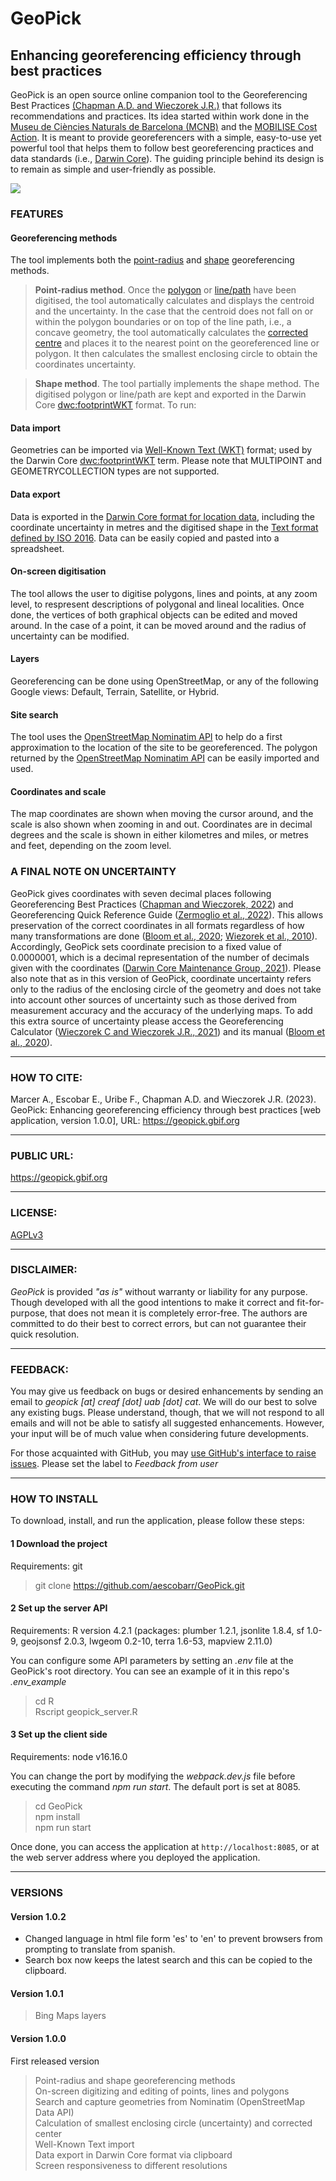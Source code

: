 # GeoPick
## Enhancing georeferencing efficiency through best practices
GeoPick is an open source online companion tool to the Georeferencing Best Practices [(Chapman A.D. and Wieczorek J.R.)](https://docs.gbif.org/georeferencing-best-practices/1.0/en) that follows its recommendations and practices. Its idea started within work done in the [Museu de Ciències Naturals de Barcelona (MCNB)](https://museuciencies.cat/) and the [MOBILISE Cost Action](https://www.mobilise-action.eu/). It is meant to provide georeferencers with a simple, easy-to-use yet powerful tool that helps them to follow best georeferencing practices and data standards (i.e., [Darwin Core](https://dwc.tdwg.org/)). The guiding principle behind its design is to remain as simple and user-friendly as possible.

![](src/geopick-screenshot.png)
### FEATURES
#### Georeferencing methods
The tool implements both the [point-radius](https://docs.gbif.org/georeferencing-best-practices/1.0/en/#point-radius-method) and [shape](https://docs.gbif.org/georeferencing-best-practices/1.0/en/#shape-method) georeferencing methods.

> **Point-radius method**. Once the [polygon](https://docs.gbif.org/georeferencing-best-practices/1.0/en/#polygons) or [line/path](https://docs.gbif.org/georeferencing-best-practices/1.0/en/#paths) have been digitised, the tool automatically calculates and displays the centroid and the uncertainty. In the case that the centroid does not fall on or within the polygon boundaries or on top of the line path, i.e., a concave geometry, the tool automatically calculates the [corrected centre](https://docs.gbif.org/georeferencing-best-practices/1.0/en/#corrected-center) and places it to the nearest point on the georeferenced line or polygon. It then calculates the smallest enclosing circle to obtain the coordinates uncertainty.

> **Shape method**. The tool partially implements the shape method. The digitised polygon or line/path are kept and exported in the Darwin Core [dwc:footprintWKT](https://dwc.tdwg.org/list/#dwc_footprintWKT) format.
To run: 

#### Data import
Geometries can be imported via [Well-Known Text (WKT)](https://en.wikipedia.org/wiki/Well-known_text_representation_of_geometry) format; used by the Darwin Core [dwc:footprintWKT](https://dwc.tdwg.org/list/#dwc_footprintWKT) term. Please note that MULTIPOINT and GEOMETRYCOLLECTION types are not supported.

#### Data export
Data is exported in the [Darwin Core format for location data](https://dwc.tdwg.org/terms/#location), including the coordinate uncertainty in metres and the digitised shape in the [Text format defined by ISO 2016](https://www.iso.org/standard/60343.html). Data can be easily copied and pasted into a spreadsheet.

#### On-screen digitisation
The tool allows the user to digitise polygons, lines and points, at any zoom level, to respresent descriptions of polygonal and lineal localities. Once done, the vertices of both graphical objects can be edited and moved around. In the case of a point, it can be moved around and the radius of uncertainty can be modified.

#### Layers
Georeferencing can be done using OpenStreetMap, or any of the following Google views: Default, Terrain, Satellite, or Hybrid.

#### Site search
The tool uses the [OpenStreetMap Nominatim API](https://nominatim.openstreetmap.org/ui/about.html) to help do a first approximation to the location of the site to be georeferenced. The polygon returned by the [OpenStreetMap Nominatim API](https://nominatim.openstreetmap.org/ui/about.html) can be easily imported and used.

#### Coordinates and scale
The map coordinates are shown when moving the cursor around, and the scale is also shown when zooming in and out. Coordinates are in decimal degrees and the scale is shown in either kilometres and miles, or metres and feet, depending on the zoom level.

### A FINAL NOTE ON UNCERTAINTY
GeoPick gives coordinates with seven decimal places following Georeferencing Best Practices ([Chapman and Wieczorek, 2022](https://docs.gbif.org/georeferencing-best-practices/1.0/en/#uncertainty-related-to-coordinate-precision)) and Georeferencing Quick Reference Guide ([Zermoglio et al., 2022](https://docs.gbif.org/georeferencing-quick-reference-guide/1.0/en/#s-coordinate-format)). This allows preservation of the correct coordinates in all formats regardless of how many transformations are done ([Bloom et al., 2020](https://docs.gbif-uat.org/georeferencing-calculator-manual/1.0/en/); [Wiezorek et al., 2010](https://doi.org/10.1080/13658810412331280211)). Accordingly, GeoPick sets coordinate precision to a fixed value of 0.0000001, which is a decimal representation of the number of decimals given with the coordinates ([Darwin Core Maintenance Group, 2021](https://dwc.tdwg.org/terms/#dwc:coordinatePrecision)). Please also note that as in this version of GeoPick, coordinate uncertainty refers only to the radius of the enclosing circle of the geometry and does not take into account other sources of uncertainty such as those derived from measurement accuracy and the accuracy of the underlying maps. To add this extra source of uncertainty please access the Georeferencing Calculator ([Wieczorek C and Wieczorek J.R., 2021](http://georeferencing.org/georefcalculator/gc.html)) and its manual ([Bloom et al., 2020](https://docs.gbif-uat.org/georeferencing-calculator-manual/1.0/en/)).

<hr>

### HOW TO CITE:
Marcer A., Escobar E., Uribe F., Chapman A.D. and Wieczorek J.R. (2023). GeoPick: Enhancing georeferencing efficiency through best practices [web application, version 1.0.0], URL: https://geopick.gbif.org

<hr>

### PUBLIC URL:
https://geopick.gbif.org

<hr>

### LICENSE:
[AGPLv3](https://www.gnu.org/licenses/agpl-3.0.en.html)

<hr>

### DISCLAIMER:
*GeoPick* is provided *"as is"* without warranty or liability for any purpose. Though developed with all the good intentions to make it correct and fit-for-purpose, that does not mean it is completely error-free. The authors are committed to do their best to correct errors, but can not guarantee their quick resolution.

<hr>

### FEEDBACK:
You may give us feedback on bugs or desired enhancements by sending an email to *geopick [at] creaf [dot] uab [dot] cat*. We will do our best to solve any existing bugs. Please understand, though, that we will not respond to all emails and will not be able to satisfy all suggested enhancements. However, your input will be of much value when considering future developments. 

For those acquainted with GitHub, you may [use GitHub's interface to raise issues](https://github.com/aescobarr/GeoPick/issues). Please set the label to *Feedback from user*
<hr>

### HOW TO INSTALL
To download, install, and run the application, please follow these steps:

#### 1 Download the project
Requirements: git

> git clone https://github.com/aescobarr/GeoPick.git  

#### 2 Set up the server API
Requirements: R version 4.2.1 (packages: plumber 1.2.1, jsonlite 1.8.4, sf 1.0-9, geojsonsf 2.0.3, lwgeom 0.2-10, terra 1.6-53, mapview 2.11.0)

You can configure some API parameters by setting an *.env* file at the GeoPick's root directory. You can see an example of it in this repo's *.env_example*

> cd R  
> Rscript geopick_server.R

#### 3 Set up the client side  
Requirements: node v16.16.0

You can change the port by modifying the *webpack.dev.js* file before executing the command *npm run start*. The default port is set at 8085.

> cd GeoPick  
> npm install  
> npm run start  

Once done, you can access the application at `http://localhost:8085`, or at the web server address where you deployed the application.

<hr>

### VERSIONS
#### Version 1.0.2
- Changed language in html file form 'es' to 'en' to prevent browsers from prompting to translate from spanish.
- Search box now keeps the latest search and this can be copied to the clipboard.
  
#### Version 1.0.1
> Bing Maps layers
  
#### Version 1.0.0
First released version
> Point-radius and shape georeferencing methods  
> On-screen digitizing and editing of points, lines and polygons  
> Search and capture geometries from Nominatim (OpenStreetMap Data API)  
> Calculation of smallest enclosing circle (uncertainty) and corrected center  
> Well-Known Text import  
> Data export in Darwin Core format via clipboard  
> Screen responsiveness to different resolutions  

